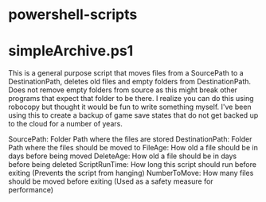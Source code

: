 # powershell-scripts

# simpleArchive.ps1

This is a general purpose script that moves files from a SourcePath to a DestinationPath, 
deletes old files and empty folders from DestinationPath. Does not remove empty folders from source 
as this might break other programs that expect that folder to be there. I realize you can do this 
using robocopy but thought it would be fun to write something myself. I've been using this to create 
a backup of game save states that do not get backed up to the cloud for a number of years.

SourcePath: Folder Path where the files are stored
DestinationPath: Folder Path where the files should be moved to
FileAge: How old a file should be in days before being moved
DeleteAge: How old a file should be in days before being deleted
ScriptRunTime: How long this script should run before exiting (Prevents the script from hanging)
NumberToMove: How many files should be moved before exiting (Used as a safety measure for performance)